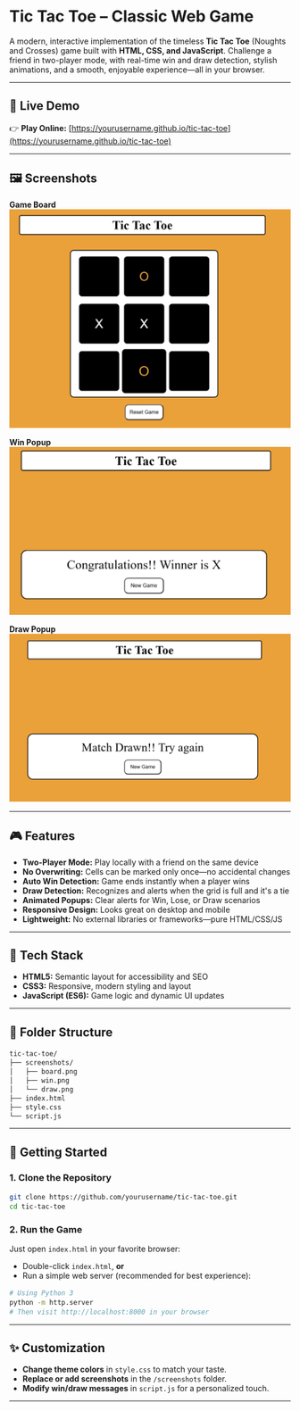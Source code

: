 # Tic Tac Toe – Classic Web Game

A modern, interactive implementation of the timeless **Tic Tac Toe** (Noughts and Crosses) game built with **HTML, CSS, and JavaScript**. Challenge a friend in two-player mode, with real-time win and draw detection, stylish animations, and a smooth, enjoyable experience—all in your browser.

---

## 🔗 Live Demo

👉 **Play Online:** [https://yourusername.github.io/tic-tac-toe](https://yourusername.github.io/tic-tac-toe)

---

## 🖼️ Screenshots

**Game Board**  
![Tic Tac Toe Board](./screenshots/board.png)

**Win Popup**  
![Win Popup](./screenshots/win.png)

**Draw Popup**  
![Draw Popup](./screenshots/draw.png)

---

## 🎮 Features

- **Two-Player Mode:** Play locally with a friend on the same device
- **No Overwriting:** Cells can be marked only once—no accidental changes
- **Auto Win Detection:** Game ends instantly when a player wins
- **Draw Detection:** Recognizes and alerts when the grid is full and it's a tie
- **Animated Popups:** Clear alerts for Win, Lose, or Draw scenarios
- **Responsive Design:** Looks great on desktop and mobile
- **Lightweight:** No external libraries or frameworks—pure HTML/CSS/JS

---

## 🧰 Tech Stack

- **HTML5:** Semantic layout for accessibility and SEO
- **CSS3:** Responsive, modern styling and layout
- **JavaScript (ES6):** Game logic and dynamic UI updates

---

## 📁 Folder Structure

```
tic-tac-toe/
├── screenshots/
│   ├── board.png
│   ├── win.png
│   └── draw.png
├── index.html
├── style.css
└── script.js
```

---

## 🚀 Getting Started

### 1. Clone the Repository

```bash
git clone https://github.com/yourusername/tic-tac-toe.git
cd tic-tac-toe
```

### 2. Run the Game

Just open `index.html` in your favorite browser:

- Double-click `index.html`, **or**
- Run a simple web server (recommended for best experience):

```bash
# Using Python 3
python -m http.server
# Then visit http://localhost:8000 in your browser
```

---

## ✨ Customization

- **Change theme colors** in `style.css` to match your taste.
- **Replace or add screenshots** in the `/screenshots` folder.
- **Modify win/draw messages** in `script.js` for a personalized touch.

---

